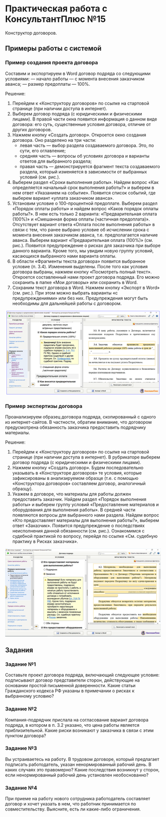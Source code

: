 # Практическая работа с КонсультантПлюс №15
  
Конструктор договоров.

## Примеры работы с системой

### Пример создания проекта договора

Составим и экспортируем в Word договор подряда со следующими условиями:
— начало работы — с момента внесения заказчиком аванса;
— размер предоплаты — 100%.

Решение:

1. Перейдем к «Конструктору договоров» по ссылке на стартовой странице (при наличии доступа в интернет).
2. Выберем договор подряда (с юридическими и физическими лицами). В правой части окна появится информация о данном виде договора: его суть, существенные условия договора, отличие от других договоров.
3. Нажмем кнопку «Создать договор». Откроется окно создания договора. Оно разделено на три части:
   - левая часть — выбор раздела создаваемого договора. Это, по сути, его оглавление;
   - средняя часть — вопросы об условиях договора и варианты ответов для выбранного раздела;
   - правая часть — демонстрируется фрагмент текста создаваемого раздела, который изменяется в зависимости от выбранных условий (см. рис.).
4. Выберем раздел «Сроки выполнения работы». Найдем вопрос «Как определяется начальный срок выполнения работы?» и выберем в нем ответ «Указанием на событие». Появится список событий, где выберем вариант «уплата заказчиком аванса».
5. Установим условие о 100-процентной предоплате. Выберем раздел «Порядок оплаты работы» и найдем вопрос «Каков порядок оплаты работы?». В нем есть только 2 варианта: «Предварительная оплата (100%)» и «Смешанная форма оплаты (частичная предоплата)». Отсутствует вариант ответа «Оплата после выполнения работы» в связи с тем, что ранее выбрано условие об исчислении срока с момента внесения заказчиком аванса, т.е. предполагается наличие аванса. Выберем вариант «Предварительная оплата (100%)» (см. рис.). Появится предупреждение о рисках для заказчика при выборе данного варианта. Кроме того, мы увидим новую группу условий, касающихся выбранного нами варианта оплаты.
6. В области «Фрагменты текста договора» появится выбранное условие (п. 3.4). Изменения выделены. После того как условия договора выбраны, нажмем кнопку «Посмотреть полный текст». Откроется составленный нами проект договора подряда. Его можно сохранить в папке «Мои договоры» или сохранить в Word.
7. Сохраним текст договора в Word. Нажмем кнопку «Экспорт в Word» (см. рис.). При этом можно выбрать варианты «с предупреждениями» или без них. Предупреждения могут быть необходимы для дальнейшей работы с договором.

![1](1.png)

### Пример экспертизы договора

Проанализируем образец договора подряда, скопированный с одного из интернет-сайтов. В частности, обратим внимание, что договором предусмотрена обязанность заказчика предоставить подрядчику материалы.

Решение:

1. Перейдем к «Конструктору договоров» по ссылке на стартовой странице (при наличии доступа в интернет). В рубрикаторе выберем договор подряда (с юридическими и физическими лицами).
2. Нажмем кнопку «Создать договор». Будем последовательно указывать в «Конструкторе договоров» те условия, которые зафиксированы в анализируемом образце (т.е. с помощью «Конструктора договоров» составляем договор, аналогичный образцу).
3. Укажем в договоре, что материалы для работы должен предоставить заказчик. Найдем раздел «Порядок выполнения работы» и выберем группу условий «Предоставление материалов и оборудования для выполнения работы». В средней части появляются вопросы для выбранного нами раздела. Найдем вопрос «Кто предоставляет материалы для выполнения работы?», выберем ответ «Заказчик». Появится предупреждение о последствиях неисполнения данной обязанности (см. рис.). Ознакомимся с судебной практикой по вопросу, перейдя по ссылке «См. судебную практику в Рисках заказчика».

![2](2.png)

## Задания

### Задание №1

Составьте проект договора подряда, включающий следующее условие: подписывают договор представители сторон, действующие на основании простой письменной доверенности. Какие статьи Гражданского кодекса РФ указаны в примечании о рисках к выбранному условию?

### Задание №2

Компания-подрядчик прислала на согласование вариант договора подряда, в котором в п. 3.2 указано, что цена работы является приблизительной. Какие риски возникают у заказчика в связи с этим пунктом договора?

### Задание №3

Вы устраиваетесь на работу. В трудовом договоре, который предлагает подписать работодатель, указан ненормированный рабочий день. В каких случаях это правомерно? Какие последствия возникнут у сторон, если ненормированный рабочий день установлен необоснованно?

### Задание №4

При приеме на работу нового сотрудника работодатель составляет договор и хочет указать в нем, что работник принимается по совместительству. Выясните, есть ли какие-либо ограничения.
